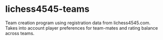 # lichess4545-teams
Team creation program using registration data from lichess4545.com. Takes into account player preferences for team-mates and rating balance across teams.
